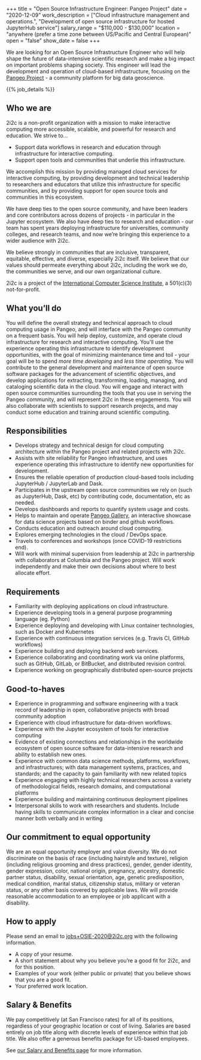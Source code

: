 +++
title = "Open Source Infrastructure Engineer: Pangeo Project"
date = "2020-12-09"
work_description = ["Cloud infrastructure management and operations.", "Development of open source infrastructure for hosted JupyterHub service"]
salary_range = "$110,000 - $130,000"
location = "anywhere (prefer a time zone between US/Pacific and Central European)"
open = "false"
show_date = false
+++

We are looking for an Open Source Infrastructure Engineer who will help shape the future of data-intensive scientific research and make a big impact on important problems shaping society. This engineer will lead the development and operation of cloud-based infrastructure, focusing  on the [Pangeo Project](https://pangeo.io) - a community platform for big data geoscience.

{{% job_details %}}

## Who we are

2i2c is a non-profit organization with a mission to make interactive computing more accessible, scalable, and powerful for research and education. We strive to...

* Support data workflows in research and education through infrastructure for interactive computing.
* Support open tools and communities that underlie this infrastructure.

We accomplish this mission by providing managed cloud services for interactive computing, by providing development and technical leadership to researchers and educators that utilize this infrastructure for specific communities, and by providing support for open source tools and communities in this ecosystem.

We have deep ties to the open source community, and have been leaders and core contributors across dozens of projects - in particular in the Jupyter ecosystem. We also have deep ties to research and education - our team has spent years deploying infrastructure for universities, community colleges, and research teams, and now we’re bringing this experience to a wider audience with 2i2c.

We believe strongly in communities that are inclusive, transparent, equitable, effective, and diverse, especially 2i2c itself. We believe that our values should permeate everything about 2i2c, including the work we do, the communities we serve, and our own organizational culture.

2i2c is a project of the [International Computer Science Institute](https://icsi.berkeley.edu), a 501(c)(3) not-for-profit.

## What you’ll do

You will define the overall strategy and technical approach to cloud computing usage in Pangeo, and will interface with the Pangeo community on a frequent basis. You will help deploy, customize, and operate cloud infrastructure for research and interactive computing. You'll use the experience operating this infrastructure to identify development opportunities, with the goal of minimizing maintenance time and toil - your goal will be to spend _more time developing_ and _less time operating_. You will contribute to the general development and maintenance of open source software packages for the advancement of scientific objectives, and develop applications for extracting, transforming, loading, managing, and cataloging scientific data in the cloud. You will engage and interact with open source communities surrounding the tools that you use in serving the Pangeo community, and will represent 2i2c in these engagements. You will also collaborate with scientists to support research projects, and may conduct some education and training around scientific computing.


## Responsibilities

* Develops strategy and technical design for cloud computing architecture within the Pangeo project and related projects with 2i2c.
* Assists with site reliability for Pangeo infrastructure, and uses experience operating this infrastructure to identify new opportunities for development.
* Ensures the reliable operation of production cloud-based tools including JupyterHub / JupyterLab and Dask.
* Participates in the upstream open source communities we rely on (such as JupyterHub, Dask, etc) by contributing code, documentation, etc as needed.
* Develops dashboards and reports to quantify system usage and costs.
* Helps to maintain and operate [Pangeo Gallery](https://gallery.pangeo.io), an interactive showcase for data science projects based on binder and github workflows.
* Conducts education and outreach around cloud computing.
* Explores emerging technologies in the cloud / DevOps space.
* Travels to conferences and workshops (once COVID-19 restrictions end).
* Will work with minimal supervision from leadership at 2i2c in partnership with collaborators at Columbia and the Pangeo project. Will work independently and make their own decisions about where to best allocate effort.


## Requirements

* Familiarity with deploying applications on cloud infrastructure.
* Experience developing tools in a general purpose programming language (eg. Python)
* Experience deploying and developing with Linux container technologies, such as Docker and Kubernetes
* Experience with continuous integration services (e.g. Travis CI, GitHub workflows)
* Experience building and deploying backend web services.
* Experience collaborating and coordinating work via online platforms, such as GitHub, GitLab, or BitBucket, and distributed revision control.
* Experience working on geographically distributed open-source projects

## Good-to-haves

* Experience in programming and software engineering with a track record of leadership in open, collaborative projects with broad community adoption
* Experience with cloud infrastructure for data-driven workflows.
* Experience with the Jupyter ecosystem of tools for interactive computing
* Evidence of existing connections and relationships in the worldwide ecosystem of open source software for data-intensive research and ability to establish new ones.
* Experience with common data science methods, platforms, workflows, and infrastructures; with data management systems, practices, and standards; and the capacity to gain familiarity with new related topics
* Experience engaging with highly technical researchers across a variety of methodological fields, research domains, and computational platforms
* Experience building and maintaining continuous deployment pipelines
* Interpersonal skills to work with researchers and students. Include having skills to communicate complex information in a clear and concise manner both verbally and in writing


## Our commitment to equal opportunity

We are an equal opportunity employer and value diversity. We do not discriminate on the basis of race (including hairstyle and texture), religion (including religious grooming and dress practices), gender, gender identity, gender expression, color, national origin, pregnancy, ancestry, domestic partner status, disability, sexual orientation, age, genetic predisposition, medical condition, marital status, citizenship status, military or veteran status, or any other basis covered by applicable laws. We will provide reasonable accommodation to an employee or job applicant with a disability.


## How to apply

Please send an email to [jobs+OSIE-2020@2i2c.org](mailto:jobs+OSIE-2020@2i2c.org) with the following information.

* A copy of your resume.
* A short statement about why you believe you’re a good fit for 2i2c, and for this position.
* Examples of your work (either public or private) that you believe shows that you are a good fit.
* Your preferred work location.


## Salary & Benefits

We pay competitively (at San Francisco rates) for all of its positions, regardless of your geographic location or cost of living. Salaries are based entirely on job title along with discrete levels of experience within that job title. We also offer a generous benefits package for US-based employees.

See [our Salary and Benefits page](/careers/#salaries-and-benefits) for more information.
